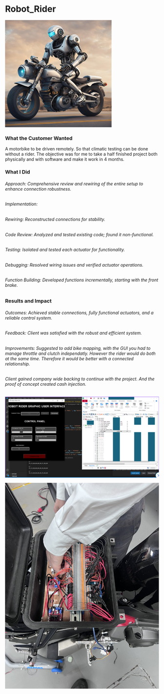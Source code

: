 # Robot_Rider
![alt text](https://github.com/CameronCode22/Robot_Rider/blob/main/Robot_Rider_Official/Robot_Rider.png)
### What the Customer Wanted

A motorbike to be driven remotely. So that climatic testing can be done without a rider. The objective was for me to take a half finished project both physically and with software and make it work in 4 months.

### What I Did
###### Approach: Comprehensive review and rewiring of the entire setup to enhance connection robustness.
###### Implementation:
  ###### Rewiring: Reconstructed connections for stability.
  ###### Code Review: Analyzed and tested existing code; found it non-functional.
  ###### Testing: Isolated and tested each actuator for functionality.
  ###### Debugging: Resolved wiring issues and verified actuator operations.
  ###### Function Building: Developed functions incrementally, starting with the front brake.

### Results and Impact
###### Outcomes: Achieved stable connections, fully functional actuators, and a reliable control system.
###### Feedback: Client was satisfied with the robust and efficient system.
###### Improvements: Suggested to add bike mapping, with the GUI you had to manage throttle and clutch independatly. However the rider would do both at the same time. Therefore it would be better with a connected relationship.
###### Client gained company wide backing to continue with the project. And the proof of concept created cash injection.

![alt text](https://github.com/CameronCode22/Robot_Rider/blob/main/Robot_Rider_Official/GUI%20%26%20CANoe%20trace.png)

![alt text](https://github.com/CameronCode22/Robot_Rider/blob/main/Robot_Rider_Official/Wiring.jpg)

